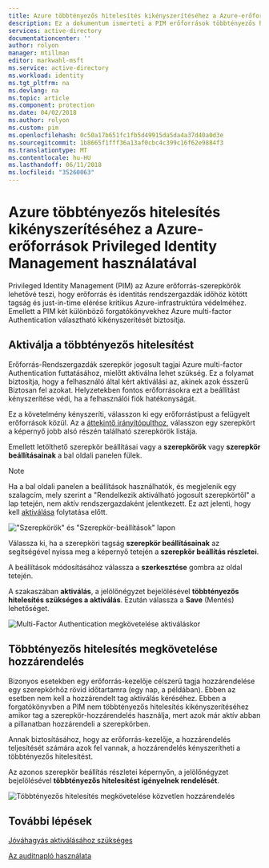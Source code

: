 ```yaml
---
title: Azure többtényezős hitelesítés kikényszerítéséhez a Azure-erőforrások Privileged Identity Management használatával |} Microsoft Docs
description: Ez a dokumentum ismerteti a PIM erőforrások többtényezős hitelesítés engedélyezése.
services: active-directory
documentationcenter: ''
author: rolyon
manager: mtillman
editor: markwahl-msft
ms.service: active-directory
ms.workload: identity
ms.tgt_pltfrm: na
ms.devlang: na
ms.topic: article
ms.component: protection
ms.date: 04/02/2018
ms.author: rolyon
ms.custom: pim
ms.openlocfilehash: 0c50a17b651fc1fb5d49915da5da4a37d40a0d3e
ms.sourcegitcommit: 1b8665f1fff36a13af0cbc4c399c16f62e9884f3
ms.translationtype: MT
ms.contentlocale: hu-HU
ms.lasthandoff: 06/11/2018
ms.locfileid: "35260063"
---
```

# <a name="enforce-azure-multi-factor-authentication-in-azure-resources-by-using-privileged-identity-management"></a>Azure többtényezős hitelesítés kikényszerítéséhez a Azure-erőforrások Privileged Identity Management használatával

Privileged Identity Management (PIM) az Azure erőforrás-szerepkörök lehetővé teszi, hogy erőforrás és identitás rendszergazdák időhöz kötött tagság és just-in-time elérése kritikus Azure-infrastruktúra védelméhez. Emellett a PIM két különböző forgatókönyvekhez Azure multi-factor Authentication választható kikényszerítését biztosítja.

## <a name="require-multi-factor-authentication-to-activate"></a>Aktiválja a többtényezős hitelesítést

Erőforrás-Rendszergazdák szerepkör jogosult tagjai Azure multi-factor Authentication futtatásához, mielőtt aktiválna lehet szükség. Ez a folyamat biztosítja, hogy a felhasználó által kért aktiválási az, akinek azok ésszerű Biztosan fel azokat. Helyzetekben fontos erőforrásokra ezt a beállítást kényszerítése védi, ha a felhasználói fiók hatékonyságát. 

Ez a követelmény kényszeríti, válasszon ki egy erőforrástípust a felügyelt erőforrások közül. Az a [áttekintő irányítópulthoz](pim-resource-roles-overview-dashboards.md), válasszon egy szerepkört a képernyő jobb alsó részén található szerepkörök listája.

Emellett letölthető szerepkör beállításai vagy a **szerepkörök** vagy **szerepkör beállításainak** a bal oldali panelen fülek.

>[!Note]
>Ha a bal oldali panelen a beállítások használhatók, és megjelenik egy szalagcím, mely szerint a "Rendelkezik aktiválható jogosult szerepkörtől" a lap tetején, nem aktív rendszergazdaként jelentkezett. Ez azt jelenti, hogy kell [aktiválása](pim-resource-roles-activate-your-roles.md) folytatása előtt.

!["Szerepkörök" és "Szerepkör-beállítások" lapon ](media/azure-pim-resource-rbac/aadpim_rbac_manage_a_role_v2.png)

Válassza ki, ha a szerepköri tagság **szerepkör beállításainak** az segítségével nyissa meg a képernyő tetején a **szerepkör beállítás részletei**.

A beállítások módosításához válassza a **szerkesztése** gombra az oldal tetején.

A szakaszában **aktiválás**, a jelölőnégyzet bejelölésével **többtényezős hitelesítés szükséges a aktiválás**. Ezután válassza a **Save** (Mentés) lehetőséget.

![Multi-Factor Authentication megkövetelése aktiváláskor](media/azure-pim-resource-rbac/aadpim_rbac_require_mfa.png)

## <a name="require-multi-factor-authentication-on-assignment"></a>Többtényezős hitelesítés megkövetelése hozzárendelés

Bizonyos esetekben egy erőforrás-kezelője célszerű tagja hozzárendelése egy szerepkörhöz rövid időtartamra (egy nap, a példában). Ebben az esetben nem kell a hozzárendelt tag aktiválás kéréséhez. Ebben a forgatókönyvben a PIM nem többtényezős hitelesítés kikényszerítéséhez amikor tag a szerepkör-hozzárendelés használja, mert azok már aktív abban a pillanatban hozzárendeli a szerepkörben.

Annak biztosításához, hogy az erőforrás-kezelője, a hozzárendelés teljesítését számára azok fel vannak, a hozzárendelés kényszerítheti a többtényezős hitelesítést.

Az azonos szerepkör beállítás részletei képernyőn, a jelölőnégyzet bejelölésével **többtényezős hitelesítést igényelnek rendelését**.

![Többtényezős hitelesítés megkövetelése közvetlen hozzárendelés](media/azure-pim-resource-rbac/aadpim_rbac_require_mfa_on_assignment.png)

## <a name="next-steps"></a>További lépések

[Jóváhagyás aktiválásához szükséges](pim-resource-roles-approval-workflow.md)

[Az auditnapló használata](pim-resource-roles-use-the-audit-log.md)



